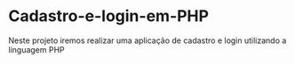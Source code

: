 # Cadastro-e-login-em-PHP
Neste projeto iremos realizar uma aplicação de cadastro e login utilizando a linguagem PHP
